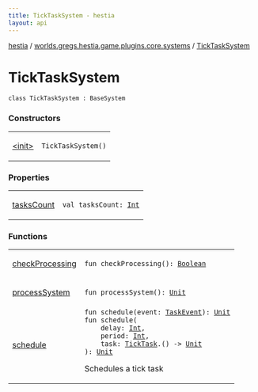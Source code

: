 ```yaml
---
title: TickTaskSystem - hestia
layout: api
---
```


<div class='api-docs-breadcrumbs'><a href="../../index.html">hestia</a> / <a href="../index.html">worlds.gregs.hestia.game.plugins.core.systems</a> / <a href="./index.html">TickTaskSystem</a></div>

# TickTaskSystem

<div class="signature"><code><span class="keyword">class </span><span class="identifier">TickTaskSystem</span>&nbsp;<span class="symbol">:</span>&nbsp;<span class="identifier">BaseSystem</span></code></div>

### Constructors

<table class="api-docs-table">
<tbody>
<tr>
<td markdown="1">

<a href="-init-.html">&lt;init&gt;</a>


</td>
<td markdown="1">
<div class="signature"><code><span class="identifier">TickTaskSystem</span><span class="symbol">(</span><span class="symbol">)</span></code></div>

</td>
</tr>
</tbody>
</table>

### Properties

<table class="api-docs-table">
<tbody>
<tr>
<td markdown="1">

<a href="tasks-count.html">tasksCount</a>


</td>
<td markdown="1">
<div class="signature"><code><span class="keyword">val </span><span class="identifier">tasksCount</span><span class="symbol">: </span><a href="https://kotlinlang.org/api/latest/jvm/stdlib/kotlin/-int/index.html"><span class="identifier">Int</span></a></code></div>

</td>
</tr>
</tbody>
</table>

### Functions

<table class="api-docs-table">
<tbody>
<tr>
<td markdown="1">

<a href="check-processing.html">checkProcessing</a>


</td>
<td markdown="1">
<div class="signature"><code><span class="keyword">fun </span><span class="identifier">checkProcessing</span><span class="symbol">(</span><span class="symbol">)</span><span class="symbol">: </span><a href="https://kotlinlang.org/api/latest/jvm/stdlib/kotlin/-boolean/index.html"><span class="identifier">Boolean</span></a></code></div>

</td>
</tr>
<tr>
<td markdown="1">

<a href="process-system.html">processSystem</a>


</td>
<td markdown="1">
<div class="signature"><code><span class="keyword">fun </span><span class="identifier">processSystem</span><span class="symbol">(</span><span class="symbol">)</span><span class="symbol">: </span><a href="https://kotlinlang.org/api/latest/jvm/stdlib/kotlin/-unit/index.html"><span class="identifier">Unit</span></a></code></div>

</td>
</tr>
<tr>
<td markdown="1">

<a href="schedule.html">schedule</a>


</td>
<td markdown="1">
<div class="signature"><code><span class="keyword">fun </span><span class="identifier">schedule</span><span class="symbol">(</span><span class="parameterName" id="worlds.gregs.hestia.game.plugins.core.systems.TickTaskSystem$schedule(worlds.gregs.hestia.game.events.TaskEvent)/event">event</span><span class="symbol">:</span>&nbsp;<a href="../../worlds.gregs.hestia.game.events/-task-event/index.html"><span class="identifier">TaskEvent</span></a><span class="symbol">)</span><span class="symbol">: </span><a href="https://kotlinlang.org/api/latest/jvm/stdlib/kotlin/-unit/index.html"><span class="identifier">Unit</span></a></code></div>
<div class="signature"><code><span class="keyword">fun </span><span class="identifier">schedule</span><span class="symbol">(</span><br/>&nbsp;&nbsp;&nbsp;&nbsp;<span class="parameterName" id="worlds.gregs.hestia.game.plugins.core.systems.TickTaskSystem$schedule(kotlin.Int, kotlin.Int, kotlin.Function1((worlds.gregs.hestia.game.TickTask, kotlin.Unit)))/delay">delay</span><span class="symbol">:</span>&nbsp;<a href="https://kotlinlang.org/api/latest/jvm/stdlib/kotlin/-int/index.html"><span class="identifier">Int</span></a><span class="symbol">, </span><br/>&nbsp;&nbsp;&nbsp;&nbsp;<span class="parameterName" id="worlds.gregs.hestia.game.plugins.core.systems.TickTaskSystem$schedule(kotlin.Int, kotlin.Int, kotlin.Function1((worlds.gregs.hestia.game.TickTask, kotlin.Unit)))/period">period</span><span class="symbol">:</span>&nbsp;<a href="https://kotlinlang.org/api/latest/jvm/stdlib/kotlin/-int/index.html"><span class="identifier">Int</span></a><span class="symbol">, </span><br/>&nbsp;&nbsp;&nbsp;&nbsp;<span class="parameterName" id="worlds.gregs.hestia.game.plugins.core.systems.TickTaskSystem$schedule(kotlin.Int, kotlin.Int, kotlin.Function1((worlds.gregs.hestia.game.TickTask, kotlin.Unit)))/task">task</span><span class="symbol">:</span>&nbsp;<a href="../../worlds.gregs.hestia.game/-tick-task/index.html"><span class="identifier">TickTask</span></a><span class="symbol">.</span><span class="symbol">(</span><span class="symbol">)</span>&nbsp;<span class="symbol">-&gt;</span>&nbsp;<a href="https://kotlinlang.org/api/latest/jvm/stdlib/kotlin/-unit/index.html"><span class="identifier">Unit</span></a><br/><span class="symbol">)</span><span class="symbol">: </span><a href="https://kotlinlang.org/api/latest/jvm/stdlib/kotlin/-unit/index.html"><span class="identifier">Unit</span></a></code></div>

Schedules a tick task


</td>
</tr>
</tbody>
</table>

